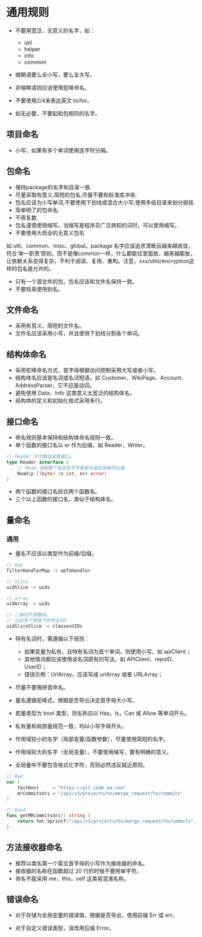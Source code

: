 # 通用规则

- 不要用宽泛、无意义的名字，如：
    - util
    - helper
    - info
    - common

- 缩略语要么全小写，要么全大写。

- 非缩略语则应该使用驼峰命名。

- 不要使用2/4来表达英文 to/for。

- 如无必要，不要起和包相同的名字。


## 项目命名

- 小写，如果有多个单词使用连字符分隔。



## 包命名

- 保持package的名字和目录一致.
- 尽量采取有意义,简短的包名,尽量不要和标准库冲突.
- 包名应该为小写单词,不要使用下划线或混合大小写,使用多级目录来划分层级.
- 简单明了的包命名.
- 不用复数.
- 包名谨慎使用缩写。当缩写是程序员广泛熟知的词时，可以使用缩写。
- 不要使用大而全的无意义包名

如 util、common、misc、global。package 名字应该追求清晰且越来越收敛，符合‘单一职责’原则，而不是像common一样，什么都能往里面放，越来越膨胀，让依赖关系变得复杂，不利于阅读、复用、重构。注意，xxx/utils/encryption这样的包名是允许的。

- 只有一个源文件的包，包名应该和文件名保持一致。
- 不要轻易使用别名。


## 文件命名

- 采用有意义、简短的文件名。
- 文件名应该采用小写，并且使用下划线分割各个单词。

## 结构体命名

- 采用驼峰命名方式，首字母根据访问控制采用大写或者小写。
- 结构体名应该是名词或名词短语，如 Customer、WikiPage、Account、AddressParser，它不应是动词。
- 避免使用 Data、Info 这类意义太宽泛的结构体名。
- 结构体的定义和初始化格式采用多行。


## 接口命名

- 命名规则基本保持和结构体命名规则一致。
- 单个函数的接口名以 er 作为后缀，如 Reader，Writer。
```go
// Reader 字节数组读取接口。
type Reader interface {
    // Read 读取整个给定的字节数据并返回读取的长度
    Read(p []byte) (n int, err error)
}
```

- 两个函数的接口名综合两个函数名。
- 三个以上函数的接口名，类似于结构体名。

## 量命名

### 通用

- 量名不应该以类型作为前缀/后缀。
```go
// map
filterHandlerMap -> opToHandler

// slice
uidSlice -> uids

// array
uidArray -> uids 

// 二维切片或数组。
// 比如多个班级下的学生ID。
uidSliceSlice -> classesUIDs
```

- 特有名词时，需遵循以下规则：
    - 如果变量为私有，且特有名词为首个单词，则使用小写，如 apiClient；
    - 其他情况都应该使用该名词原有的写法，如 APIClient、repoID、UserID；
    - 错误示例：UrlArray，应该写成 urlArray 或者 URLArray；

- 尽量不要用拼音命名。
- 量名遵循驼峰式，根据是否导出决定首字母大小写。
- 若量类型为 bool 类型，则名称应以 Has，Is，Can 或 Allow 等单词开头。
- 私有量和局部量规范一致，均以小写字母开头。
- 作用域较小的名字（局部变量/函数参数），尽量使用简短的名字。
- 作用域较大的名字（全局变量），不要使用缩写，要有明确的意义。
- 全局量中不要包含格式化字符，否则必然违反就近原则。
```go
// Bad
var (
    tGitHost     = "https://git.code.oa.com"
    mrCommitsUri = "/api/v3/projects/%s/merge_request/%s/commits"
)

// Good
func getMRCommitsUri() string {
    return fmt.Sprintf("/api/v3/projects/%s/merge_request/%s/commits", "foo", "bar")
}
```

## 方法接收器命名

- 推荐以类名第一个英文首字母的小写作为接收器的命名。
- 接收器的名称在函数超过 20 行的时候不要用单字符。
- 命名不能采用 me，this，self 这类易混淆名称。

## 错误命名

- 对于存储为全局变量的错误值，根据是否导出，使用前缀 Err 或 err。

- 对于自定义错误类型，请改用后缀 Error。

